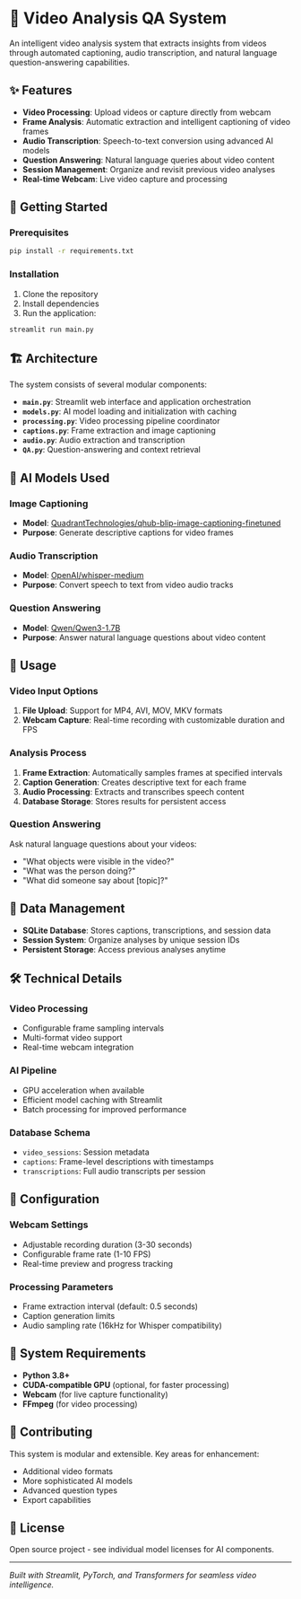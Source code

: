 # 🎥 Video Analysis QA System

An intelligent video analysis system that extracts insights from videos through automated captioning, audio transcription, and natural language question-answering capabilities.

## ✨ Features

- **Video Processing**: Upload videos or capture directly from webcam
- **Frame Analysis**: Automatic extraction and intelligent captioning of video frames
- **Audio Transcription**: Speech-to-text conversion using advanced AI models
- **Question Answering**: Natural language queries about video content
- **Session Management**: Organize and revisit previous video analyses
- **Real-time Webcam**: Live video capture and processing

## 🚀 Getting Started

### Prerequisites

```bash
pip install -r requirements.txt
```

### Installation

1. Clone the repository
2. Install dependencies
3. Run the application:

```bash
streamlit run main.py
```

## 🏗️ Architecture

The system consists of several modular components:

- **`main.py`**: Streamlit web interface and application orchestration
- **`models.py`**: AI model loading and initialization with caching
- **`processing.py`**: Video processing pipeline coordinator
- **`captions.py`**: Frame extraction and image captioning
- **`audio.py`**: Audio extraction and transcription
- **`QA.py`**: Question-answering and context retrieval

## 🤖 AI Models Used

### Image Captioning
- **Model**: [QuadrantTechnologies/qhub-blip-image-captioning-finetuned](https://huggingface.co/quadranttechnologies/qhub-blip-image-captioning-finetuned)
- **Purpose**: Generate descriptive captions for video frames

### Audio Transcription
- **Model**: [OpenAI/whisper-medium](https://huggingface.co/openai/whisper-medium)
- **Purpose**: Convert speech to text from video audio tracks

### Question Answering
- **Model**: [Qwen/Qwen3-1.7B](https://huggingface.co/Qwen/Qwen3-1.7B)
- **Purpose**: Answer natural language questions about video content

## 📱 Usage

### Video Input Options

1. **File Upload**: Support for MP4, AVI, MOV, MKV formats
2. **Webcam Capture**: Real-time recording with customizable duration and FPS

### Analysis Process

1. **Frame Extraction**: Automatically samples frames at specified intervals
2. **Caption Generation**: Creates descriptive text for each frame
3. **Audio Processing**: Extracts and transcribes speech content
4. **Database Storage**: Stores results for persistent access

### Question Answering

Ask natural language questions about your videos:
- "What objects were visible in the video?"
- "What was the person doing?"
- "What did someone say about [topic]?"

## 💾 Data Management

- **SQLite Database**: Stores captions, transcriptions, and session data
- **Session System**: Organize analyses by unique session IDs
- **Persistent Storage**: Access previous analyses anytime

## 🛠️ Technical Details

### Video Processing
- Configurable frame sampling intervals
- Multi-format video support
- Real-time webcam integration

### AI Pipeline
- GPU acceleration when available
- Efficient model caching with Streamlit
- Batch processing for improved performance

### Database Schema
- `video_sessions`: Session metadata
- `captions`: Frame-level descriptions with timestamps
- `transcriptions`: Full audio transcripts per session

## 🔧 Configuration

### Webcam Settings
- Adjustable recording duration (3-30 seconds)
- Configurable frame rate (1-10 FPS)
- Real-time preview and progress tracking

### Processing Parameters
- Frame extraction interval (default: 0.5 seconds)
- Caption generation limits
- Audio sampling rate (16kHz for Whisper compatibility)

## 🚨 System Requirements

- **Python 3.8+**
- **CUDA-compatible GPU** (optional, for faster processing)
- **Webcam** (for live capture functionality)
- **FFmpeg** (for video processing)

## 🤝 Contributing

This system is modular and extensible. Key areas for enhancement:
- Additional video formats
- More sophisticated AI models
- Advanced question types
- Export capabilities

## 📄 License

Open source project - see individual model licenses for AI components.

---

*Built with Streamlit, PyTorch, and Transformers for seamless video intelligence.*
